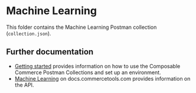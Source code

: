 # Machine Learning

This folder contains the Machine Learning Postman collection (`collection.json`).

## Further documentation

- [Getting started](../GettingStarted.md) provides information on how to use the Composable Commerce Postman Collections and set up an environment.
- [Machine Learning](https://docs.commercetools.com/api/ml) on docs.commercetools.com provides information on the API.
